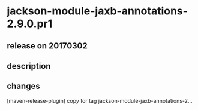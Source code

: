 # jackson-module-jaxb-annotations-2.9.0.pr1

## release on 20170302

## description

## changes

[maven-release-plugin] copy for tag jackson-module-jaxb-annotations-2…

